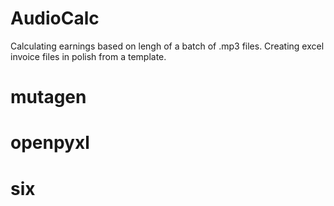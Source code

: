 # AudioCalc
Calculating earnings based on lengh of a batch of .mp3 files. Creating excel invoice files in polish from a template.
# mutagen
# openpyxl
# six

